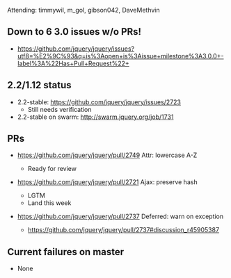 Attending: timmywil, m_gol, gibson042, DaveMethvin

## Down to 6 3.0 issues w/o PRs!
* https://github.com/jquery/jquery/issues?utf8=%E2%9C%93&q=is%3Aopen+is%3Aissue+milestone%3A3.0.0+-label%3A%22Has+Pull+Request%22+ 

## 2.2/1.12 status
* 2.2-stable: https://github.com/jquery/jquery/issues/2723 
  - Still needs verification
* 2.2-stable on swarm: http://swarm.jquery.org/job/1731 

## PRs
* https://github.com/jquery/jquery/pull/2749 Attr: lowercase A-Z
  - Ready for review
* https://github.com/jquery/jquery/pull/2721 Ajax: preserve hash
  - LGTM
  - Land this week

* https://github.com/jquery/jquery/pull/2737 Deferred: warn on exception
  - https://github.com/jquery/jquery/pull/2737#discussion_r45905387 

## Current failures on master
* None
